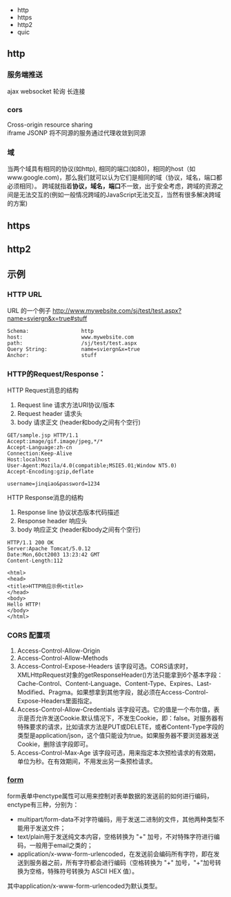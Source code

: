
- http
- https
- http2
- quic

## http
### 服务端推送
ajax
websocket
轮询 
长连接
### cors
Cross-origin resource sharing   
iframe
JSONP
将不同源的服务通过代理收敛到同源

### 域
当两个域具有相同的协议(如http), 相同的端口(如80)，相同的host（如www.google.com)，那么我们就可以认为它们是相同的域（协议，域名，端口都必须相同）。
跨域就指着**协议，域名，端口**不一致，出于安全考虑，跨域的资源之间是无法交互的(例如一般情况跨域的JavaScript无法交互，当然有很多解决跨域的方案)

## https
## http2

## 示例
### HTTP URL
URL 的一个例子
http://www.mywebsite.com/sj/test/test.aspx?name=sviergn&x=true#stuff

```
Schema:                 http
host:                   www.mywebsite.com
path:                   /sj/test/test.aspx
Query String:           name=sviergn&x=true
Anchor:                 stuff
```

### HTTP的Request/Response：

HTTP Request消息的结构
1.	Request line 请求方法URI协议/版本 
2.	Request header 请求头
3.	body 请求正文 (header和body之间有个空行)

```
GET/sample.jsp HTTP/1.1
Accept:image/gif.image/jpeg,*/*
Accept-Language:zh-cn
Connection:Keep-Alive
Host:localhost
User-Agent:Mozila/4.0(compatible;MSIE5.01;Window NT5.0)
Accept-Encoding:gzip,deflate

username=jinqiao&password=1234
```

HTTP Response消息的结构

1.	Response line 协议状态版本代码描述
2.	Response header 响应头
3.	body 响应正文 (header和body之间有个空行)

```
HTTP/1.1 200 OK
Server:Apache Tomcat/5.0.12
Date:Mon,6Oct2003 13:23:42 GMT
Content-Length:112
 
<html>
<head>
<title>HTTP响应示例<title>
</head>
<body>
Hello HTTP!
</body>
</html>
```
### CORS 配置项
1. Access-Control-Allow-Origin
2. Access-Control-Allow-Methods
3. Access-Control-Expose-Headers
该字段可选。CORS请求时，XMLHttpRequest对象的getResponseHeader()方法只能拿到6个基本字段：Cache-Control、Content-Language、Content-Type、Expires、Last-Modified、Pragma。如果想拿到其他字段，就必须在Access-Control-Expose-Headers里面指定。
4. Access-Control-Allow-Credentials
该字段可选。它的值是一个布尔值，表示是否允许发送Cookie.默认情况下，不发生Cookie，即：false。对服务器有特殊要求的请求，比如请求方法是PUT或DELETE，或者Content-Type字段的类型是application/json，这个值只能设为true。如果服务器不要浏览器发送Cookie，删除该字段即可。
5. Access-Control-Max-Age
该字段可选，用来指定本次预检请求的有效期，单位为秒。在有效期间，不用发出另一条预检请求。


### [form](https://blog.csdn.net/u012161134/article/details/79098749/ )
form表单中enctype属性可以用来控制对表单数据的发送前的如何进行编码，enctype有三种，分别为：
* multipart/form-data不对字符编码，用于发送二进制的文件，其他两种类型不能用于发送文件；
* text/plain用于发送纯文本内容，空格转换为 "+" 加号，不对特殊字符进行编码，一般用于email之类的；
* application/x-www-form-urlencoded，在发送前会编码所有字符，即在发送到服务器之前，所有字符都会进行编码（空格转换为 "+" 加号，"+"加号转换为空格，特殊符号转换为 ASCII HEX 值）。

其中application/x-www-form-urlencoded为默认类型。 